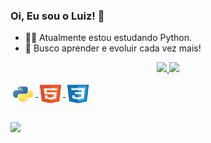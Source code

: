 ### Oi, Eu sou o Luiz! 👋

- 👨‍💻 Atualmente estou estudando Python.
- 👊 Busco aprender e evoluir cada vez mais!

<div align="center">
  <a href="https://github.com/luizliva">
  <img height="180em" src="https://github-readme-stats.vercel.app/api?username=luizliva&show_icons=true&theme=dark&include_all_commits=true&count_private=true"/>
  <img height="180em" src="https://i.picasion.com/pic92/3c5a1cd07a9ae6bcf235d50317ee66ee.gif"/>
   
</div>
<div style="display: inline_block"><br>
<img align="center" alt="Luiz-Python" height="30" width="40" src="https://raw.githubusercontent.com/devicons/devicon/master/icons/python/python-original.svg">
<img align="center" alt="Luiz-HTML" height="30" width="40" src="https://raw.githubusercontent.com/devicons/devicon/master/icons/html5/html5-original.svg">
<img align="center" alt="Luiz-CSS" height="30" width="40" src="https://raw.githubusercontent.com/devicons/devicon/master/icons/css3/css3-original.svg">
</div>
  
##
  
<div> 
  <a href = "mailto:livaluizart@gmail.com"><img src="https://img.shields.io/badge/-Gmail-%23333?style=for-the-badge&logo=gmail&logoColor=white" target="_blank"></a>

</div>
